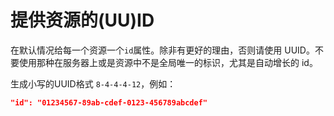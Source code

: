 # 提供资源的(UU)ID

在默认情况给每一个资源一个`id`属性。除非有更好的理由，否则请使用 UUID。不要使用那种在服务器上或是资源中不是全局唯一的标识，尤其是自动增长的 id。

生成小写的UUID格式 `8-4-4-4-12`，例如：

```json
"id": "01234567-89ab-cdef-0123-456789abcdef"
```